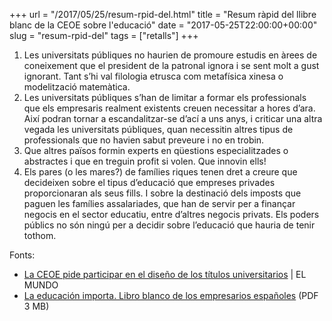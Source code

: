 +++
url = "/2017/05/25/resum-rpid-del.html"
title = "Resum ràpid del llibre blanc de la CEOE sobre l'educació"
date = "2017-05-25T22:00:00+00:00"
slug = "resum-rpid-del"
tags = ["retalls"]
+++

1. Les universitats públiques no haurien de promoure estudis en àrees de coneixement que el president de la patronal ignora i se sent molt a gust ignorant. Tant s’hi val filologia etrusca com metafísica xinesa o modelització matemàtica.
2. Les universitats públiques s’han de limitar a formar els professionals que els empresaris realment existents creuen necessitar a hores d’ara. Així podran tornar a escandalitzar-se d’ací a uns anys, i criticar una altra vegada les universitats públiques, quan necessitin altres tipus de professionals que no havien sabut preveure i no en trobin.
3. Que altres països formin experts en qüestions especialitzades o abstractes i que en treguin profit si volen. Que innovin ells!
4. Els pares (o les mares?) de famílies riques tenen dret a creure que decideixen sobre el tipus d’educació que empreses privades proporcionaran als seus fills. I sobre la destinació dels imposts que paguen les famílies assalariades, que han de servir per a finançar negocis en el sector educatiu, entre d’altres negocis privats. Els poders públics no són ningú per a decidir sobre l’educació que hauria de tenir tothom.

Fonts:

- [La CEOE pide participar en el diseño de los títulos universitarios](http://www.elmundo.es/sociedad/2017/05/25/5926ec70ca4741a20c8b457e.html) | EL MUNDO
- [La educación importa. Libro blanco de los empresarios españoles](http://contenidos.ceoe.es/CEOE/var/pool/pdf/publications_docs-file-373-la-educacion-importa-libro-blanco-de-los-empresarios-espanoles.pdf) (PDF 3 MB)